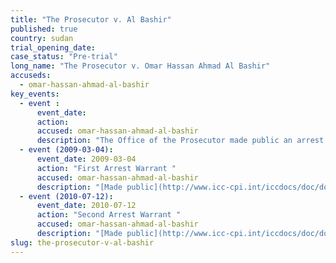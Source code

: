 ```yaml
---
title: "The Prosecutor v. Al Bashir"
published: true
country: sudan
trial_opening_date:
case_status: "Pre-trial"
long_name: "The Prosecutor v. Omar Hassan Ahmad Al Bashir"
accuseds:
  - omar-hassan-ahmad-al-bashir
key_events:
  - event :
      event_date:
      action:
      accused: omar-hassan-ahmad-al-bashir
      description: "The Office of the Prosecutor made public an arrest warrant for Al Bashir on 4 March 2009. The Office of the Prosecutor made public a second arrest warrant on July 12, 2010. Accused remains [at-large](http://www.theguardian.com/world/2015/apr/27/sudan-bashir-elected-majority-vote)."
  - event (2009-03-04):
      event_date: 2009-03-04
      action: "First Arrest Warrant "
      accused: omar-hassan-ahmad-al-bashir
      description: "[Made public](http://www.icc-cpi.int/iccdocs/doc/doc639078.pdf)"
  - event (2010-07-12):
      event_date: 2010-07-12
      action: "Second Arrest Warrant "
      accused: omar-hassan-ahmad-al-bashir
      description: "[Made public](http://www.icc-cpi.int/iccdocs/doc/doc907140.pdf)"
slug: the-prosecutor-v-al-bashir
---
```

